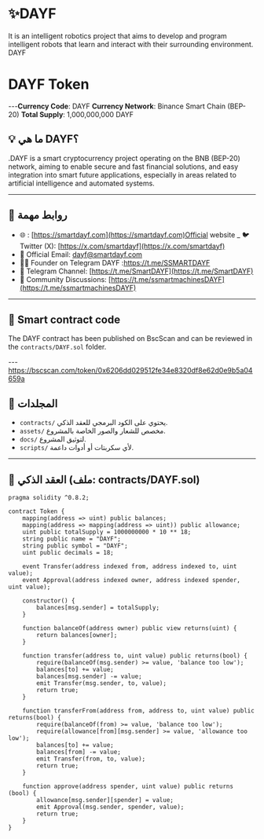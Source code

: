 # ✨DAYF

It is an intelligent robotics project that aims to develop and program intelligent robots that learn and interact with their surrounding environment. DAYF
# DAYF Token


---**Currency Code**: DAYF
**Currency Network**: Binance Smart Chain (BEP-20)
**Total Supply**: 1,000,000,000 DAYF

## 💡 ما هي DAYF؟

.DAYF is a smart cryptocurrency project operating on the BNB (BEP-20) network, aiming to enable secure and fast financial solutions, and easy integration into smart future applications, especially in areas related to artificial intelligence and automated systems.

---

## 🔗 روابط مهمة

- 🌐 : [https://smartdayf.com](https://smartdayf.com)Official website
_ 🐦 Twitter (X): [https://x.com/smartdayf](https://x.com/smartdayf)
- 📧 Official Email: dayf@smartdayf.com
- 🧑‍💼 Founder on Telegram DAYF :https://t.me/SSMARTDAYF
- 📣 Telegram Channel: [https://t.me/SmartDAYF](https://t.me/SmartDAYF)
- 👥 Community Discussions: [https://t.me/ssmartmachinesDAYF](https://t.me/ssmartmachinesDAYF)

---
## 🔐 Smart contract code

The DAYF contract has been published on BscScan and can be reviewed in the `contracts/DAYF.sol` folder.

---https://bscscan.com/token/0x6206dd029512fe34e8320df8e62d0e9b5a04659a

## 📁 المجلدات

- `contracts/` يحتوي على الكود البرمجي للعقد الذكي.
- `assets/` مخصص للشعار والصور الخاصة بالمشروع.
- `docs/` لتوثيق المشروع.
- `scripts/` لأي سكربتات أو أدوات داعمة.

---

## 📜 العقد الذكي (ملف: contracts/DAYF.sol)

```solidity
pragma solidity ^0.8.2;

contract Token {
    mapping(address => uint) public balances;
    mapping(address => mapping(address => uint)) public allowance;
    uint public totalSupply = 1000000000 * 10 ** 18;
    string public name = "DAYF";
    string public symbol = "DAYF";
    uint public decimals = 18;
    
    event Transfer(address indexed from, address indexed to, uint value);
    event Approval(address indexed owner, address indexed spender, uint value);
    
    constructor() {
        balances[msg.sender] = totalSupply;
    }
    
    function balanceOf(address owner) public view returns(uint) {
        return balances[owner];
    }
    
    function transfer(address to, uint value) public returns(bool) {
        require(balanceOf(msg.sender) >= value, 'balance too low');
        balances[to] += value;
        balances[msg.sender] -= value;
        emit Transfer(msg.sender, to, value);
        return true;
    }
    
    function transferFrom(address from, address to, uint value) public returns(bool) {
        require(balanceOf(from) >= value, 'balance too low');
        require(allowance[from][msg.sender] >= value, 'allowance too low');
        balances[to] += value;
        balances[from] -= value;
        emit Transfer(from, to, value);
        return true;   
    }
    
    function approve(address spender, uint value) public returns (bool) {
        allowance[msg.sender][spender] = value;
        emit Approval(msg.sender, spender, value);
        return true;   
    }
}
